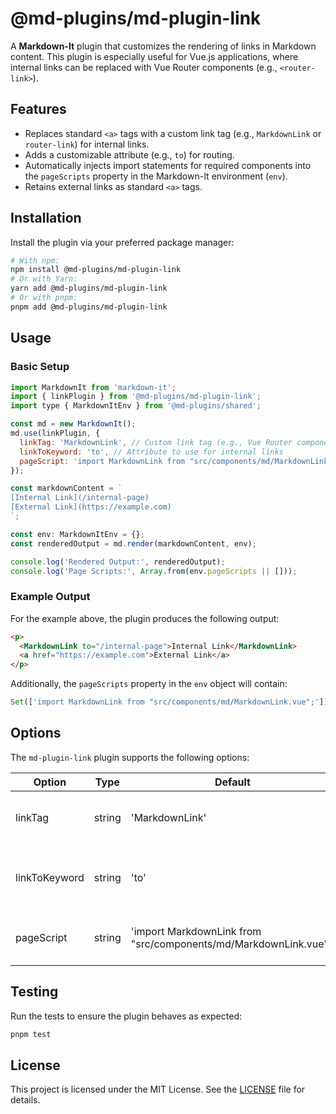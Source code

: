 # @md-plugins/md-plugin-link

A **Markdown-It** plugin that customizes the rendering of links in Markdown content. This plugin is especially useful for Vue.js applications, where internal links can be replaced with Vue Router components (e.g., `<router-link>`).

## Features

- Replaces standard `<a>` tags with a custom link tag (e.g., `MarkdownLink` or `router-link`) for internal links.
- Adds a customizable attribute (e.g., `to`) for routing.
- Automatically injects import statements for required components into the `pageScripts` property in the Markdown-It environment (`env`).
- Retains external links as standard `<a>` tags.

## Installation

Install the plugin via your preferred package manager:

```bash
# With npm:
npm install @md-plugins/md-plugin-link
# Or with Yarn:
yarn add @md-plugins/md-plugin-link
# Or with pnpm:
pnpm add @md-plugins/md-plugin-link
```

## Usage

### Basic Setup

```js
import MarkdownIt from 'markdown-it';
import { linkPlugin } from '@md-plugins/md-plugin-link';
import type { MarkdownItEnv } from '@md-plugins/shared';

const md = new MarkdownIt();
md.use(linkPlugin, {
  linkTag: 'MarkdownLink', // Custom link tag (e.g., Vue Router component)
  linkToKeyword: 'to', // Attribute to use for internal links
  pageScript: 'import MarkdownLink from "src/components/md/MarkdownLink.vue";',
});

const markdownContent = `
[Internal Link](/internal-page)
[External Link](https://example.com)
`;

const env: MarkdownItEnv = {};
const renderedOutput = md.render(markdownContent, env);

console.log('Rendered Output:', renderedOutput);
console.log('Page Scripts:', Array.from(env.pageScripts || []));
```

### Example Output

For the example above, the plugin produces the following output:

```html
<p>
  <MarkdownLink to="/internal-page">Internal Link</MarkdownLink>
  <a href="https://example.com">External Link</a>
</p>
```

Additionally, the `pageScripts` property in the `env` object will contain:

```js
Set(['import MarkdownLink from "src/components/md/MarkdownLink.vue";'])
```

## Options

The `md-plugin-link` plugin supports the following options:

| Option        | Type   | Default                                                          | Description                                                     |
| ------------- | ------ | ---------------------------------------------------------------- | --------------------------------------------------------------- |
| linkTag       | string | 'MarkdownLink'                                                   | Custom tag to use for internal links.                           |
| linkToKeyword | string | 'to'                                                             | Attribute to use for internal links (e.g., to for router-link). |
| pageScript    | string | 'import MarkdownLink from "src/components/md/MarkdownLink.vue";' | Import statement for required components.                       |

## Testing

Run the tests to ensure the plugin behaves as expected:

```bash
pnpm test
```

## License

This project is licensed under the MIT License. See the [LICENSE](LICENSE.md) file for details.
